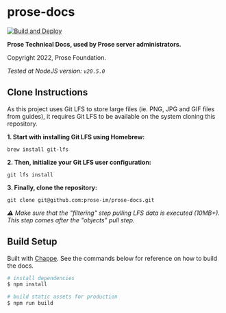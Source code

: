 # prose-docs

[![Build and Deploy](https://github.com/prose-im/prose-docs/actions/workflows/deploy.yml/badge.svg?branch=production)](https://github.com/prose-im/prose-docs/actions/workflows/deploy.yml)

**Prose Technical Docs, used by Prose server administrators.**

Copyright 2022, Prose Foundation.

_Tested at NodeJS version: `v20.5.0`_

## Clone Instructions

As this project uses Git LFS to store large files (ie. PNG, JPG and GIF files from guides), it requires Git LFS to be available on the system cloning this repository.

**1. Start with installing Git LFS using Homebrew:**

`brew install git-lfs`

**2. Then, initialize your Git LFS user configuration:**

`git lfs install`

**3. Finally, clone the repository:**

`git clone git@github.com:prose-im/prose-docs.git`

_⚠️ Make sure that the "filtering" step pulling LFS data is executed (10MB+). This step comes after the "objects" pull step._

## Build Setup

Built with [Chappe](https://github.com/crisp-oss/chappe). See the commands below for reference on how to build the docs.

```bash
# install dependencies
$ npm install

# build static assets for production
$ npm run build
```
